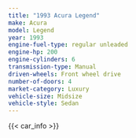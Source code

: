 ```yaml
---
title: "1993 Acura Legend"
make: Acura
model: Legend
year: 1993
engine-fuel-type: regular unleaded
engine-hp: 200
engine-cylinders: 6
transmission-type: Manual
driven-wheels: Front wheel drive
number-of-doors: 4
market-category: Luxury
vehicle-size: Midsize
vehicle-style: Sedan
---
```


{{< car_info >}}

